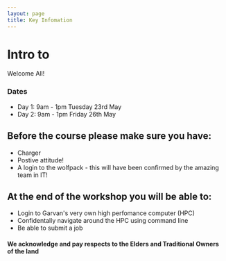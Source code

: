 ```yaml
---
layout: page
title: Key Infomation
---
```


# Intro to 
Welcome All!


### Dates
- Day 1: 9am - 1pm Tuesday 23rd May 
- Day 2: 9am - 1pm Friday 26th May 


## Before the course please make sure you have:
 - Charger 
 - Postive attitude!
 - A login to the wolfpack - this will have been confirmed by the amazing team in IT!
 
 
## At the end of the workshop you will be able to:
- Login to Garvan's very own high perfomance computer (HPC) 
- Confidentally navigate around the HPC using command line 
- Be able to submit a job




#### We acknowledge and pay respects to the Elders and Traditional Owners of the land
